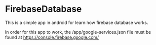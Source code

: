 # FirebaseDatabase
This is a simple app in android for learn how firebase database works.

In order for this app to work, the /app/google-services.json file must be found at https://console.firebase.google.com/
